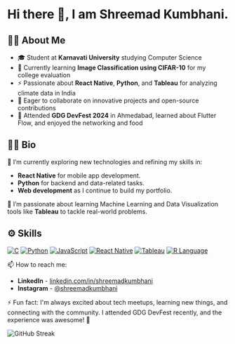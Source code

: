 # Hi there 👋, I am Shreemad Kumbhani.

## 🧑‍💻 About Me
- 🎓 Student at **Karnavati University** studying Computer Science
- 🌱 Currently learning **Image Classification using CIFAR-10** for my college evaluation
- ⚡ Passionate about **React Native**, **Python**, and **Tableau** for analyzing climate data in India
- 🤝 Eager to collaborate on innovative projects and open-source contributions
- 🎉 Attended **GDG DevFest 2024** in Ahmedabad, learned about Flutter Flow, and enjoyed the networking and food

## 👨‍💻 Bio

🔭 I’m currently exploring new technologies and refining my skills in:
- **React Native** for mobile app development.
- **Python** for backend and data-related tasks.
- **Web development** as I continue to build my portfolio.

🌱 I’m passionate about learning Machine Learning and Data Visualization tools like **Tableau** to tackle real-world problems.

## ⚙️ Skills
[![C](https://github-widgetbox.vercel.app/api/skills?languages=c&includeNames=true)](https://github.com/shreemadkumbhani)
[![Python](https://github-widgetbox.vercel.app/api/skills?languages=python&includeNames=true)](https://github.com/shreemadkumbhani)
[![JavaScript](https://github-widgetbox.vercel.app/api/skills?languages=javascript&includeNames=true)](https://github.com/shreemadkumbhani)
[![React Native](https://github-widgetbox.vercel.app/api/skills?languages=react&includeNames=true)](https://github.com/shreemadkumbhani)
[![Tableau](https://github-widgetbox.vercel.app/api/skills?languages=tableau&includeNames=true)](https://github.com/shreemadkumbhani)
[![R Language](https://github-widgetbox.vercel.app/api/skills?languages=r&includeNames=true)](https://github.com/shreemadkumbhani)

📫 How to reach me:
- **LinkedIn** - [linkedin.com/in/shreemadkumbhani](https://www.linkedin.com/in/shreemadkumbhani/)
- **Instagram** - [@shreemadkumbhani](https://www.instagram.com/shreemad_k14?igsh=NW1obWZkYmhsdXVu&utm_source=qr)

⚡ Fun fact: I'm always excited about tech meetups, learning new things, and connecting with the community. I attended GDG DevFest recently, and the experience was awesome! 🎉

![GitHub Streak](https://github-readme-streak-stats.herokuapp.com/?user=shreemadkumbhani&theme=radical)
